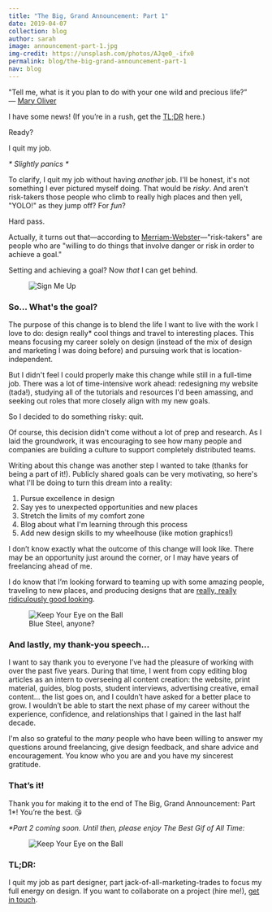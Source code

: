 ```yaml
---
title: "The Big, Grand Announcement: Part 1"
date: 2019-04-07
collection: blog
author: sarah
image: announcement-part-1.jpg
img-credit: https://unsplash.com/photos/AJqeO_-ifx0
permalink: blog/the-big-grand-announcement-part-1
nav: blog
---
```


"Tell me, what is it you plan to do with your one wild and precious life?” —&nbsp;<a href="https://www.habitsforwellbeing.com/what-will-you-do-with-your-one-wild-and-precious-life/" target="____blank">Mary Oliver</a>

I have some news! (If you’re in a rush, get the [TL;DR](#tldr) here.)

Ready?

I quit my job.

<em>* Slightly panics *</em>

To clarify, I quit my job without having *another* job. I'll be honest, it's not something I ever pictured myself doing. That would be *risky*. And aren't risk-takers those people who climb to really high places and then yell, "YOLO!" as they jump off? For *fun*?

Hard pass.

Actually, it turns out that—according to <a href="https://www.merriam-webster.com/dictionary/risk-taker" target="____blank">Merriam-Webster</a>—"risk-takers" are people who are "willing to do things that involve danger or risk in order to achieve a goal."

Setting and achieving a goal? Now *that* I can get behind.

<figure class="halfwidth" >
  <img src="{{site.baseurl}}/assets/img/blogimages/sign-me-up.gif" alt="Sign Me Up">
</figure>

### So... What's the goal?
The purpose of this change is to blend the life I want to live with the work I love to do: design really* cool things and travel to interesting places. This means focusing my career solely on design (instead of the mix of design and marketing I was doing before) and pursuing work that is location-independent.

But I didn't feel I could properly make this change while still in a full-time job. There was a lot of time-intensive work ahead: redesigning my website (tada!), studying all of the tutorials and resources I'd been amassing, and seeking out roles that more closely align with my new goals.

So I decided to do something risky: quit.

Of course, this decision didn't come without a lot of prep and research. As I laid the groundwork, it was encouraging to see how many people and companies are building a culture to support completely distributed teams.

Writing about this change was another step I wanted to take (thanks for being a part of it!). Publicly shared goals can be very motivating, so here's what I'll be doing to turn this dream into a reality:

1. Pursue excellence in design
3. Say yes to unexpected opportunities and new places
4. Stretch the limits of my comfort zone
5. Blog about what I'm learning through this process
6. Add new design skills to my wheelhouse (like motion graphics!)

I don’t know exactly what the outcome of this change will look like. There may be an opportunity just around the corner, or I may have years of freelancing ahead of me.

I do know that I’m looking forward to teaming up with some amazing people, traveling to new places, and producing designs that are <a href="https://www.youtube.com/watch?v=NHHEcmZtJvY" target="____blank">really, really ridiculously good looking</a>.

<figure class="halfwidth">
  <img src="{{site.baseurl}}/assets/img/blogimages/blue-steel.gif" alt="Keep Your Eye on the Ball">
  <figcaption>Blue Steel, anyone?</figcaption>
</figure>

### And lastly, my thank-you speech...
I want to say thank you to everyone I’ve had the pleasure of working with over the past five years. During that time, I went from copy editing blog articles as an intern to overseeing all content creation: the website, print material, guides, blog posts, student interviews, advertising creative, email content... the list goes on, and I couldn’t have asked for a better place to grow. I wouldn’t be able to start the next phase of my career without the experience, confidence, and relationships that I gained in the last half decade.

I'm also so grateful to the *many* people who have been willing to answer my questions around freelancing, give design feedback, and share advice and encouragement. You know who you are and you have my sincerest gratitude.

### That’s it!
Thank you for making it to the end of The Big, Grand Announcement: Part 1*! You’re the best. 😘

<em>*Part 2 coming soon. Until then, please enjoy The Best Gif of All Time:</em>

<figure class="halfwidth" >
  <img src="{{site.baseurl}}/assets/img/blogimages/the-best-gif.gif" alt="Keep Your Eye on the Ball">
</figure>

### TL;DR:
I quit my job as part designer, part jack-of-all-marketing-trades to focus my full energy on design. If you want to collaborate on a project (hire me!), <a href="mailto:sarah@sarahjunefischer.com">get in touch</a>.
